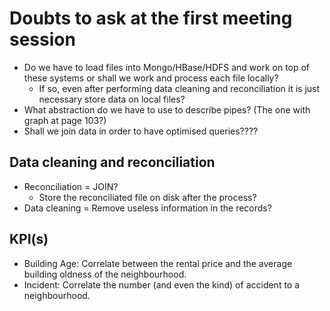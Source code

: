 # Doubts to ask at the first meeting session
- Do we have to load files into Mongo/HBase/HDFS and work on top of these systems or shall we work and process each file locally?
  - If so, even after performing data cleaning and reconciliation it is just necessary store data on local files?
- What abstraction do we have to use to describe pipes? (The one with graph at page 103?)
- Shall we join data in order to have optimised queries????

## Data cleaning and reconciliation
- Reconciliation = JOIN?
  - Store the reconciliated file on disk after the process?
- Data cleaning = Remove useless information in the records?

## KPI(s)
- Building Age: Correlate between the rental price and the average building oldness of the neighbourhood.
- Incident: Correlate the number (and even the kind) of accident to a neighbourhood.


